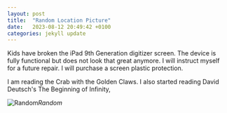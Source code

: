 ```yaml
---
layout: post
title:  "Random Location Picture"
date:   2023-08-12 20:49:42 +0100
categories: jekyll update
---
```


Kids have broken the iPad 9th Generation digitizer screen. The device is fully functional but does not look that great anymore. I will instruct myself for a future repair. I will purchase a screen plastic protection.  

I am reading the Crab with the Golden Claws. I also started reading David Deutsch's The Beginning of Infinity,  



![Random](https://lh3.googleusercontent.com/pw/AIL4fc_dCHoX9e5WRKUJh-Ic56n-bhxdmi_WAqEEOI4a2TDuV6sWEDRgJW1DvEz1J6J9keGz-3f7FPP1IkD2sksUyKKt90rxtCWxbNRIFROhuVXkQg88dPo=w2400)*Random*&nbsp;



[jekyll-docs]: https://jekyllrb.com/docs/home
[jekyll-gh]:   https://github.com/jekyll/jekyll
[jekyll-talk]: https://talk.jekyllrb.com/



